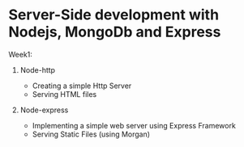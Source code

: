 # Server-Side development with Nodejs, MongoDb and Express

Week1:
1. Node-http
    * Creating a simple Http Server
    * Serving HTML files

2. Node-express
    - Implementing a simple web server using Express Framework
    - Serving Static Files (using Morgan)

